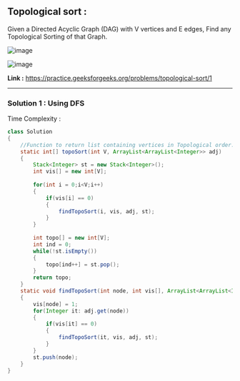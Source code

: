 ## Topological sort :
Given a Directed Acyclic Graph (DAG) with V vertices and E edges, Find any Topological Sorting of that Graph.

![image](https://user-images.githubusercontent.com/23376002/162121328-87af8297-4320-4c55-a78a-fd6291e75dd8.png)

![image](https://user-images.githubusercontent.com/23376002/162121426-784cb516-7c50-4c9d-8359-d550fa2f9a2f.png)


**Link :** https://practice.geeksforgeeks.org/problems/topological-sort/1


-----------------------------------------------------------------------------------------------------------------------------------------------


### Solution 1 : Using DFS

Time Complexity :


```java
class Solution
{
    //Function to return list containing vertices in Topological order. 
    static int[] topoSort(int V, ArrayList<ArrayList<Integer>> adj) 
    {
        Stack<Integer> st = new Stack<Integer>(); 
        int vis[] = new int[V]; 
        
        for(int i = 0;i<V;i++) 
        {
            if(vis[i] == 0) 
            {
                findTopoSort(i, vis, adj, st);
            }
        }
        
        int topo[] = new int[V];
        int ind = 0; 
        while(!st.isEmpty()) 
        {
            topo[ind++] = st.pop();
        }
        return topo; 
    }
    static void findTopoSort(int node, int vis[], ArrayList<ArrayList<Integer>> adj, Stack<Integer> st) 
    {
        vis[node] = 1; 
        for(Integer it: adj.get(node)) 
        {
            if(vis[it] == 0) 
            {
                findTopoSort(it, vis, adj, st); 
            } 
        }
        st.push(node); 
    }
}

```



